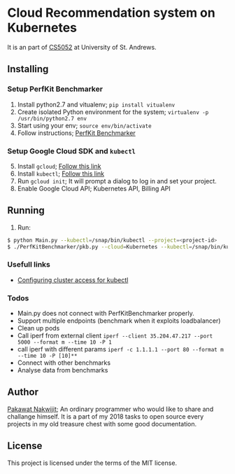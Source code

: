 # Cloud Recommendation system on Kubernetes

It is an part of [CS5052](https://info.cs.st-andrews.ac.uk/student-handbook/modules/CS5052.html) at University of St. Andrews.

## Installing

### Setup PerfKit Benchmarker
1. Install python2.7 and vitualenv; `pip install vitualenv`
2. Create isolated Python environment for the system;
`virtualenv -p /usr/bin/python2.7 env`
3. Start using your env; `source env/bin/activate`
4. Follow instructions; [PerfKit Benchmarker](https://github.com/GoogleCloudPlatform/PerfKitBenchmarker)

### Setup Google Cloud SDK and `kubectl`
5. Install `gcloud`; [Follow this link](https://cloud.google.com/sdk/install)
6. Install `kubectl`; [Follow this link](https://kubernetes.io/docs/tasks/tools/install-kubectl/)
7. Run `gcloud init`; It will prompt a dialog to log in and set your project.
8. Enable Google Cloud API; Kubernetes API, Billing API



## Running
1. Run:

```bash
$ python Main.py --kubectl=/snap/bin/kubectl --project=<project-id>
$ ./PerfKitBenchmarker/pkb.py --cloud=Kubernetes --kubectl=/snap/bin/kubectl --benchmarks=iperf --kubeconfig=kubeconfig.yml --max_concurrent_threads=1
```

### Usefull links
* [Configuring cluster access for kubectl
](https://cloud.google.com/kubernetes-engine/docs/how-to/cluster-access-for-kubectl)

### Todos
* Main.py does not connect with PerfKitBenchmarker properly.
* Support multiple endpoints (benchmark when it exploits loadbalancer)
* Clean up pods
* Call iperf from external client `iperf --client 35.204.47.217 --port 5000 --format m --time 10 -P 1`
* call iperf with different params `iperf -c 1.1.1.1 --port 80 --format m --time 10 -P [10]**`
* Connect with other benchmarks
* Analyse data from benchmarks


## Author
[Pakawat Nakwijit](http://curve.in.th); An ordinary programmer who would like to share and challange himself. It is a part of my 2018 tasks to open source every projects in my old treasure chest with some good documentation. 

## License
This project is licensed under the terms of the MIT license.

